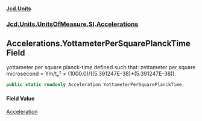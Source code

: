 #### [Jcd.Units](index.md 'index')
### [Jcd.Units.UnitsOfMeasure.SI](Jcd.Units.UnitsOfMeasure.SI.md 'Jcd.Units.UnitsOfMeasure.SI').[Accelerations](Accelerations.md 'Jcd.Units.UnitsOfMeasure.SI.Accelerations')

## Accelerations.YottameterPerSquarePlanckTime Field

yottameter per square planck-time defined such that: zettameter per square microsecond = Ym/tₚ² × (1000.0)/((5.391247E-38)*(5.391247E-38)).

```csharp
public static readonly Acceleration YottameterPerSquarePlanckTime;
```

#### Field Value
[Acceleration](Acceleration.md 'Jcd.Units.UnitTypes.Acceleration')